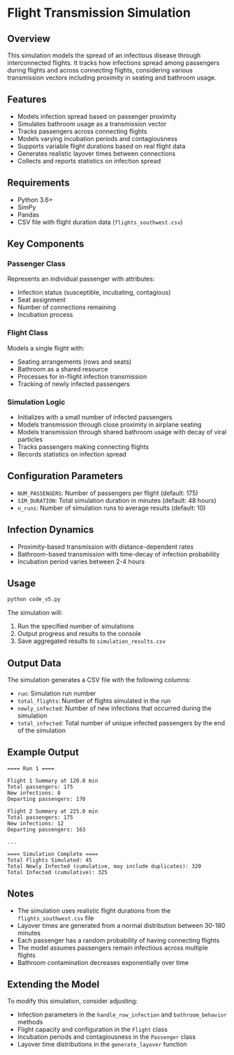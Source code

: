 # Flight Transmission Simulation

## Overview
This simulation models the spread of an infectious disease through interconnected flights. It tracks how infections spread among passengers during flights and across connecting flights, considering various transmission vectors including proximity in seating and bathroom usage.

## Features
- Models infection spread based on passenger proximity
- Simulates bathroom usage as a transmission vector
- Tracks passengers across connecting flights
- Models varying incubation periods and contagiousness
- Supports variable flight durations based on real flight data
- Generates realistic layover times between connections
- Collects and reports statistics on infection spread

## Requirements
- Python 3.6+
- SimPy
- Pandas
- CSV file with flight duration data (`flights_southwest.csv`)

## Key Components

### Passenger Class
Represents an individual passenger with attributes:
- Infection status (susceptible, incubating, contagious)
- Seat assignment
- Number of connections remaining
- Incubation process

### Flight Class
Models a single flight with:
- Seating arrangements (rows and seats)
- Bathroom as a shared resource
- Processes for in-flight infection transmission
- Tracking of newly infected passengers

### Simulation Logic
- Initializes with a small number of infected passengers
- Models transmission through close proximity in airplane seating
- Models transmission through shared bathroom usage with decay of viral particles
- Tracks passengers making connecting flights
- Records statistics on infection spread

## Configuration Parameters
- `NUM_PASSENGERS`: Number of passengers per flight (default: 175)
- `SIM_DURATION`: Total simulation duration in minutes (default: 48 hours)
- `n_runs`: Number of simulation runs to average results (default: 10)

## Infection Dynamics
- Proximity-based transmission with distance-dependent rates
- Bathroom-based transmission with time-decay of infection probability
- Incubation period varies between 2-4 hours

## Usage
```python
python code_v5.py
```

The simulation will:
1. Run the specified number of simulations
2. Output progress and results to the console
3. Save aggregated results to `simulation_results.csv`

## Output Data
The simulation generates a CSV file with the following columns:
- `run`: Simulation run number
- `total_flights`: Number of flights simulated in the run
- `newly_infected`: Number of new infections that occurred during the simulation
- `total_infected`: Total number of unique infected passengers by the end of the simulation

## Example Output
```
==== Run 1 ====

Flight 1 Summary at 120.0 min
Total passengers: 175
New infections: 8
Departing passengers: 170

Flight 2 Summary at 225.0 min
Total passengers: 175
New infections: 12
Departing passengers: 163

...

==== Simulation Complete ====
Total Flights Simulated: 45
Total Newly Infected (cumulative, may include duplicates): 320
Total Infected (cumulative): 325
```

## Notes
- The simulation uses realistic flight durations from the `flights_southwest.csv` file
- Layover times are generated from a normal distribution between 30-180 minutes
- Each passenger has a random probability of having connecting flights
- The model assumes passengers remain infectious across multiple flights
- Bathroom contamination decreases exponentially over time

## Extending the Model
To modify this simulation, consider adjusting:
- Infection parameters in the `handle_row_infection` and `bathroom_behavior` methods
- Flight capacity and configuration in the `Flight` class
- Incubation periods and contagiousness in the `Passenger` class
- Layover time distributions in the `generate_layover` function